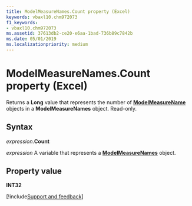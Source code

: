 ```yaml
---
title: ModelMeasureNames.Count property (Excel)
keywords: vbaxl10.chm972073
f1_keywords:
- vbaxl10.chm972073
ms.assetid: 37613db2-ce20-e6aa-1bad-736b89c7842b
ms.date: 05/01/2019
ms.localizationpriority: medium
---
```



# ModelMeasureNames.Count property (Excel)

Returns a **Long** value that represents the number of **[ModelMeasureName](Excel.modelmeasurename.md)** objects in a **ModelMeasureNames** object. Read-only.


## Syntax

_expression_.**Count**

_expression_ A variable that represents a **[ModelMeasureNames](Excel.modelmeasurenames.md)** object.


## Property value

**INT32**




[!include[Support and feedback](~/includes/feedback-boilerplate.md)]